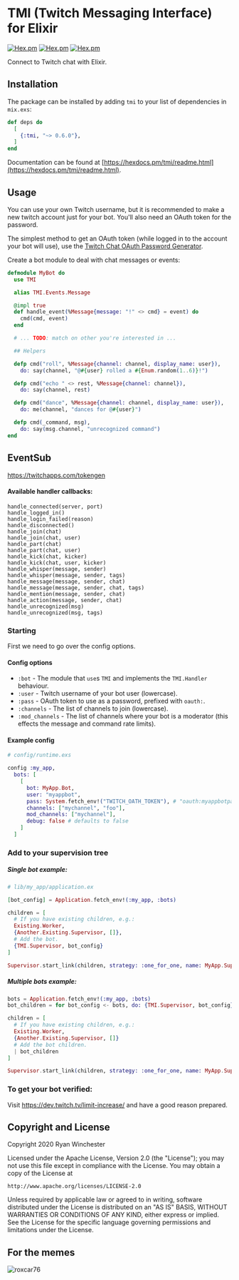 # TMI (Twitch Messaging Interface) for Elixir

[![Hex.pm](https://img.shields.io/hexpm/v/tmi)](https://hex.pm/packages/tmi)
 [![Hex.pm](https://img.shields.io/hexpm/dt/tmi)](https://hex.pm/packages/tmi)
 [![Hex.pm](https://img.shields.io/hexpm/l/tmi)](https://github.com/ryanwinchester/tmi.ex/blob/main/LICENSE)

Connect to Twitch chat with Elixir.

## Installation

The package can be installed by adding `tmi` to your list of dependencies in `mix.exs`:

```elixir
def deps do
  [
    {:tmi, "~> 0.6.0"},
  ]
end
```

Documentation can be found at [https://hexdocs.pm/tmi/readme.html](https://hexdocs.pm/tmi/readme.html).

## Usage

You can use your own Twitch username, but it is recommended to make a new twitch account just for your bot.
You'll also need an OAuth token for the password.

The simplest method to get an OAuth token (while logged in to the account your bot will use), use the [Twitch Chat OAuth Password Generator](https://twitchapps.com/tmi/).

Create a bot module to deal with chat messages or events:

```elixir
defmodule MyBot do
  use TMI

  alias TMI.Events.Message

  @impl true
  def handle_event(%Message{message: "!" <> cmd} = event) do
    cmd(cmd, event)
  end

  # ... TODO: match on other you're interested in ...

  ## Helpers

  defp cmd("roll", %Message{channel: channel, display_name: user}),
    do: say(channel, "@#{user} rolled a #{Enum.random(1..6)}!")

  defp cmd("echo " <> rest, %Message{channel: channel}),
    do: say(channel, rest)

  defp cmd("dance", %Message{channel: channel, display_name: user}),
    do: me(channel, "dances for @#{user}")

  defp cmd(_command, msg),
    do: say(msg.channel, "unrecognized command")
end
```

## EventSub

https://twitchapps.com/tokengen

#### Available handler callbacks:

    handle_connected(server, port)
    handle_logged_in()
    handle_login_failed(reason)
    handle_disconnected()
    handle_join(chat)
    handle_join(chat, user)
    handle_part(chat)
    handle_part(chat, user)
    handle_kick(chat, kicker)
    handle_kick(chat, user, kicker)
    handle_whisper(message, sender)
    handle_whisper(message, sender, tags)
    handle_message(message, sender, chat)
    handle_message(message, sender, chat, tags)
    handle_mention(message, sender, chat)
    handle_action(message, sender, chat)
    handle_unrecognized(msg)
    handle_unrecognized(msg, tags)

### Starting

First we need to go over the config options.

#### Config options

 * `:bot` - The module that `use`s `TMI` and implements the `TMI.Handler` behaviour.
 * `:user` - Twitch username of your bot user (lowercase).
 * `:pass` - OAuth token to use as a password, prefixed with `oauth:`.
 * `:channels` - The list of channels to join (lowercase).
 * `:mod_channels` - The list of channels where your bot is a moderator
   (this effects the message and command rate limits).

#### Example config

```elixir
# config/runtime.exs

config :my_app,
  bots: [
    [
      bot: MyApp.Bot,
      user: "myappbot",
      pass: System.fetch_env!("TWITCH_OATH_TOKEN"), # "oauth:myappbotpassword"
      channels: ["mychannel", "foo"],
      mod_channels: ["mychannel"],
      debug: false # defaults to false
    ]
  ]
```

### Add to your supervision tree

##### Single bot example:

```elixir
# lib/my_app/application.ex

[bot_config] = Application.fetch_env!(:my_app, :bots)

children = [
  # If you have existing children, e.g.:
  Existing.Worker,
  {Another.Existing.Supervisor, []},
  # Add the bot.
  {TMI.Supervisor, bot_config}
]

Supervisor.start_link(children, strategy: :one_for_one, name: MyApp.Supervisor)
```

##### Multiple bots example:

```elixir
bots = Application.fetch_env!(:my_app, :bots)
bot_children = for bot_config <- bots, do: {TMI.Supervisor, bot_config}

children = [
  # If you have existing children, e.g.:
  Existing.Worker,
  {Another.Existing.Supervisor, []}
  # Add the bot children.
  | bot_children
]

Supervisor.start_link(children, strategy: :one_for_one, name: MyApp.Supervisor)
```

### To get your bot verified:

Visit https://dev.twitch.tv/limit-increase/ and have a good reason prepared.

## Copyright and License

Copyright 2020 Ryan Winchester

Licensed under the Apache License, Version 2.0 (the "License");
you may not use this file except in compliance with the License.
You may obtain a copy of the License at

    http://www.apache.org/licenses/LICENSE-2.0

Unless required by applicable law or agreed to in writing, software
distributed under the License is distributed on an "AS IS" BASIS,
WITHOUT WARRANTIES OR CONDITIONS OF ANY KIND, either express or implied.
See the License for the specific language governing permissions and
limitations under the License.

## For the memes

![roxcar76](https://user-images.githubusercontent.com/2897340/163022131-e86af85b-6b2f-4ee8-b44b-486f267ac7bd.png)
